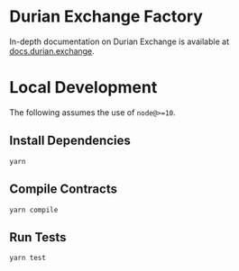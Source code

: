 # Durian Exchange Factory

In-depth documentation on Durian Exchange is available at [docs.durian.exchange](https://docs.durian.exchange/).

# Local Development

The following assumes the use of `node@>=10`.

## Install Dependencies

`yarn`

## Compile Contracts

`yarn compile`

## Run Tests

`yarn test`
